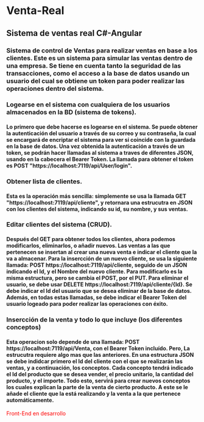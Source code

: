 # Venta-Real

## Sistema de ventas real C#-Angular

### Sistema de control de Ventas para realizar ventas en base a los clientes. Este es un sistema para simular las ventas dentro de una empresa. Se tiene en cuenta tanto la seguridad de las transacciones, como el acceso a la base de datos usando un usuario del cual se obtiene un token para poder realizar las operaciones dentro del sistema.

### Logearse en el sistema con cualquiera de los usuarios almacenados en la BD (sistema de tokens).
#### Lo primero que debe hacerse es logearse en el sistema. Se puede obtener la autenticación del usuario a través de su correo y su contraseña, la cual se encargará de encriptar el sistema para ver si coincide con la guardada en la base de datos. Una vez obtenida la autenticación a través de un token, se podrán hacer llamadas al sistema a traves de diferentes JSON, usando en la cabecera el Bearer Token. La llamada para obtener el token es POST "https://localhost:7119/api/User/login".

### Obtener lista de clientes. 
#### Esta es la operación más sencilla: simplemente se usa la llamada GET "https://localhost:7119/api/cliente", y retornara una estrucutra en JSON con los clientes del sistema, indicando su id, su nombre, y sus ventas. 

### Editar clientes del sistema (CRUD). 
#### Después del GET para obtener todos los clientes, ahora podemos modificarlos, eliminarlos, o añadir nuevos. Las ventas a las que pertenecen se insertan al crear una nueva venta e indicar el cliente que la va a almacenar. Para la insercción de un nuevo cliente, se usa la siguiente llamada: POST https://localhost:7119/api/cliente, seguido de un JSON indicando el Id, y el Nombre del nuevo cliente. Para modificarlo es la misma estructura, pero se cambia el POST, por el PUT. Para eliminar el usuario, se debe usar DELETE https://localhost:7119/api/cliente/{Id}. Se debe indicar el Id del usuario que se desea eliminar de la base de datos. Además, en todas estas llamadas, se debe indicar el Bearer Token del usuario logeado para poder realizar las operaciones con éxito. 

### Insercción de la venta y todo lo que incluye (los diferentes conceptos)
#### Esta operacion solo depende de una llamada: POST https://localhost:7119/api/Venta, con el Bearer Token incluído. Pero, La estrucutra requiere algo mas que las anteriores. En una estructura JSON se debe indidcar primero el Id del cliente con el que se realizarán las ventas, y a continuación, los conceptos. Cada concepto tendrá indicado el Id del producto que se desea vender, el precio unitario, la cantidad del producto, y el importe. Todo esto, servirá para crear nuevos conceptos los cuales explican la parte de la venta de cierto producto. A este se le añade el cliente que la está realizando y la venta a la que pertenece automáticamente. 


<span style="color:red">Front-End en desarrollo</span>
